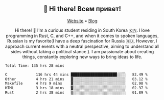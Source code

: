 <h2 align="center">👋 Hi there! Всем привет!</h2>
<p align="center">
  <a href="https://urdekcah.ru">Website</a> •
  <a href="https://urdekcah.blog">Blog</a>
</p>

<p align="center">
  Hi there! 👋 I'm a curious student residing in South Korea 🇰🇷. I love programming in Rust, C, and C++, and when it comes to spoken languages, Russian is my favorite(I have a deep fascination for Russia 🇷🇺, However, I approach current events with a neutral perspective, aiming to understand all sides without taking a political stance.). I am passionate about creating things, constantly exploring new ways to bring ideas to life.
</p>

<!--START_SECTION:waka-->

```txt
Total Time: 135 hrs 28 mins

C             116 hrs 44 mins █████████████████████░░░░   83.49 %
Other         4 hrs 21 mins   ▓░░░░░░░░░░░░░░░░░░░░░░░░   03.12 %
Makefile      4 hrs 9 mins    ▓░░░░░░░░░░░░░░░░░░░░░░░░   02.98 %
HTML          3 hrs 18 mins   ▓░░░░░░░░░░░░░░░░░░░░░░░░   02.37 %
Rust          2 hrs 38 mins   ▒░░░░░░░░░░░░░░░░░░░░░░░░   01.89 %
```

<!--END_SECTION:waka-->

<!--
**urdekcah/urdekcah** is a ✨ _special_ ✨ repository because its `README.md` (this file) appears on your GitHub profile.

Here are some ideas to get you started:

- 🔭 I’m currently working on ...
- 🌱 I’m currently learning ...
- 👯 I’m looking to collaborate on ...
- 🤔 I’m looking for help with ...
- 💬 Ask me about ...
- 📫 How to reach me: ...
- 😄 Pronouns: ...
- ⚡ Fun fact: ...
-->
